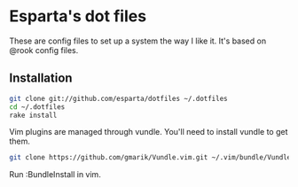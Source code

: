 # Esparta's dot files

These are config files to set up a system the way I like it. It's based
on @rook config files.

## Installation
```bash
git clone git://github.com/esparta/dotfiles ~/.dotfiles
cd ~/.dotfiles
rake install
```

Vim plugins are managed through vundle. You'll need to install vundle
to get them.

```bash
git clone https://github.com/gmarik/Vundle.vim.git ~/.vim/bundle/Vundle.vim
```

  Run :BundleInstall in vim.
